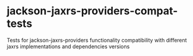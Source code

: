 # jackson-jaxrs-providers-compat-tests
Tests for jackson-jaxrs-providers functionality compatibility with different jaxrs implementations and dependencies versions
